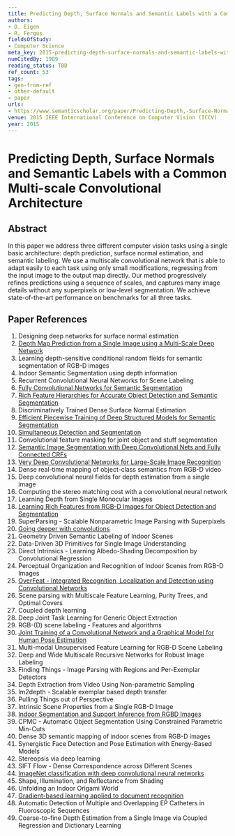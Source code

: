 ```yaml
---
title: Predicting Depth, Surface Normals and Semantic Labels with a Common Multi-scale Convolutional Architecture
authors:
- D. Eigen
- R. Fergus
fieldsOfStudy:
- Computer Science
meta_key: 2015-predicting-depth-surface-normals-and-semantic-labels-with-a-common-multi-scale-convolutional-architecture
numCitedBy: 1989
reading_status: TBD
ref_count: 53
tags:
- gen-from-ref
- other-default
- paper
urls:
- https://www.semanticscholar.org/paper/Predicting-Depth,-Surface-Normals-and-Semantic-with-Eigen-Fergus/67711d42b77a13a04822ae00620660cef3abf8c4?sort=total-citations
venue: 2015 IEEE International Conference on Computer Vision (ICCV)
year: 2015
---
```


# Predicting Depth, Surface Normals and Semantic Labels with a Common Multi-scale Convolutional Architecture

## Abstract

In this paper we address three different computer vision tasks using a single basic architecture: depth prediction, surface normal estimation, and semantic labeling. We use a multiscale convolutional network that is able to adapt easily to each task using only small modifications, regressing from the input image to the output map directly. Our method progressively refines predictions using a sequence of scales, and captures many image details without any superpixels or low-level segmentation. We achieve state-of-the-art performance on benchmarks for all three tasks.

## Paper References

1. Designing deep networks for surface normal estimation
2. [Depth Map Prediction from a Single Image using a Multi-Scale Deep Network](2014-depth-map-prediction-from-a-single-image-using-a-multi-scale-deep-network)
3. Learning depth-sensitive conditional random fields for semantic segmentation of RGB-D images
4. Indoor Semantic Segmentation using depth information
5. Recurrent Convolutional Neural Networks for Scene Labeling
6. [Fully Convolutional Networks for Semantic Segmentation](2017-fully-convolutional-networks-for-semantic-segmentation)
7. [Rich Feature Hierarchies for Accurate Object Detection and Semantic Segmentation](2014-rich-feature-hierarchies-for-accurate-object-detection-and-semantic-segmentation)
8. Discriminatively Trained Dense Surface Normal Estimation
9. [Efficient Piecewise Training of Deep Structured Models for Semantic Segmentation](2016-efficient-piecewise-training-of-deep-structured-models-for-semantic-segmentation)
10. [Simultaneous Detection and Segmentation](2014-simultaneous-detection-and-segmentation)
11. Convolutional feature masking for joint object and stuff segmentation
12. [Semantic Image Segmentation with Deep Convolutional Nets and Fully Connected CRFs](2015-semantic-image-segmentation-with-deep-convolutional-nets-and-fully-connected-crfs)
13. [Very Deep Convolutional Networks for Large-Scale Image Recognition](2014-vggnet.md)
14. Dense real-time mapping of object-class semantics from RGB-D video
15. Deep convolutional neural fields for depth estimation from a single image
16. Computing the stereo matching cost with a convolutional neural network
17. Learning Depth from Single Monocular Images
18. [Learning Rich Features from RGB-D Images for Object Detection and Segmentation](2014-learning-rich-features-from-rgb-d-images-for-object-detection-and-segmentation)
19. SuperParsing - Scalable Nonparametric Image Parsing with Superpixels
20. [Going deeper with convolutions](2015-going-deeper-with-convolutions)
21. Geometry Driven Semantic Labeling of Indoor Scenes
22. Data-Driven 3D Primitives for Single Image Understanding
23. Direct Intrinsics - Learning Albedo-Shading Decomposition by Convolutional Regression
24. Perceptual Organization and Recognition of Indoor Scenes from RGB-D Images
25. [OverFeat - Integrated Recognition, Localization and Detection using Convolutional Networks](2014-overfeat-integrated-recognition-localization-and-detection-using-convolutional-networks)
26. Scene parsing with Multiscale Feature Learning, Purity Trees, and Optimal Covers
27. Coupled depth learning
28. Deep Joint Task Learning for Generic Object Extraction
29. RGB-(D) scene labeling - Features and algorithms
30. [Joint Training of a Convolutional Network and a Graphical Model for Human Pose Estimation](2014-joint-training-of-a-convolutional-network-and-a-graphical-model-for-human-pose-estimation)
31. Multi-modal Unsupervised Feature Learning for RGB-D Scene Labeling
32. Deep and Wide Multiscale Recursive Networks for Robust Image Labeling
33. Finding Things - Image Parsing with Regions and Per-Exemplar Detectors
34. Depth Extraction from Video Using Non-parametric Sampling
35. Im2depth - Scalable exemplar based depth transfer
36. Pulling Things out of Perspective
37. Intrinsic Scene Properties from a Single RGB-D Image
38. [Indoor Segmentation and Support Inference from RGBD Images](2012-indoor-segmentation-and-support-inference-from-rgbd-images)
39. CPMC - Automatic Object Segmentation Using Constrained Parametric Min-Cuts
40. Dense 3D semantic mapping of indoor scenes from RGB-D images
41. Synergistic Face Detection and Pose Estimation with Energy-Based Models
42. Stereopsis via deep learning
43. SIFT Flow - Dense Correspondence across Different Scenes
44. [ImageNet classification with deep convolutional neural networks](2012-alexnet.md)
45. Shape, Illumination, and Reflectance from Shading
46. Unfolding an Indoor Origami World
47. [Gradient-based learning applied to document recognition](1998-lenet5.md)
48. Automatic Detection of Multiple and Overlapping EP Catheters in Fluoroscopic Sequences
49. Coarse-to-fine Depth Estimation from a Single Image via Coupled Regression and Dictionary Learning
